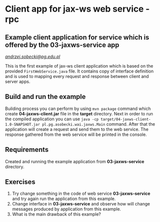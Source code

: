 # Client app for jax-ws web service - rpc
## Example client application for service which is offered by the 03-jaxws-service app
*andrzej.sobecki@pg.edu.pl*

This is the first example of jax-ws client application which is based on the provided `FirstWebService.java` file. It contains copy of interface definition and is used to mapping every request and response between client and server apps.

## Build and run the example
Building process you can perform by using `mvn package` command which create **04-jaxws-client.jar** file in the **target** directory. Next in order to run the compiled application you can use `java -cp target/04-jaxws-client-1.0-SNAPSHOT.jar pl.pg.asobecki.wai.jaxws.Main` command. After that the application will create a request and send them to the web service. The response gathered from the web service will be printed in the console.

## Requirements
Created and running the example application from **03-jaxws-service** directory. 

## Exercises
1. Try change something in the code of web service **03-jaxws-service** and try again run the application from this example.
2. Change interface in **03-jaxws-service** and observe how will change messages produced by application from this example.
3. What is the main drawback of this example?
